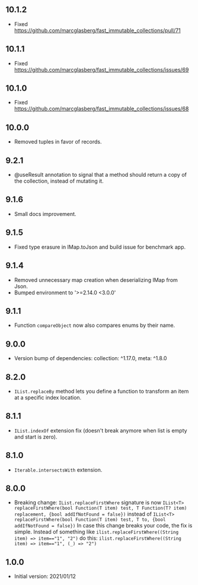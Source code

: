## 10.1.2

* Fixed https://github.com/marcglasberg/fast_immutable_collections/pull/71

## 10.1.1

* Fixed https://github.com/marcglasberg/fast_immutable_collections/issues/69

## 10.1.0

* Fixed https://github.com/marcglasberg/fast_immutable_collections/issues/68

## 10.0.0

* Removed tuples in favor of records.

## 9.2.1

* @useResult annotation to signal that a method should return a copy of the collection, instead of
  mutating it.

## 9.1.6

* Small docs improvement.

## 9.1.5

* Fixed type erasure in IMap.toJson and build issue for benchmark app.

## 9.1.4

* Removed unnecessary map creation when deserializing IMap from Json.
* Bumped environment to '>=2.14.0 <3.0.0'

## 9.1.1

* Function `compareObject` now also compares enums by their name.

## 9.0.0

* Version bump of dependencies: collection: ^1.17.0, meta: ^1.8.0

## 8.2.0

* `IList.replaceBy` method lets you define a function to transform an item at a specific index
  location.

## 8.1.1

* `IList.indexOf` extension fix (doesn't break anymore when list is empty and start is zero).

## 8.1.0

* `Iterable.intersectsWith` extension.

## 8.0.0

* Breaking change: `IList.replaceFirstWhere` signature is now
  `IList<T> replaceFirstWhere(bool Function(T item) test, T Function(T? item) replacement, {bool addIfNotFound = false})`
  instead of
  `IList<T> replaceFirstWhere(bool Function(T item) test, T to, {bool addIfNotFound = false})`
  In case this change breaks your code, the fix is simple. Instead of something like
  `ilist.replaceFirstWhere((String item) => item=="1", "2")`
  do this: `ilist.replaceFirstWhere((String item) => item=="1", (_) => "2")`

## 1.0.0

* Initial version: 2021/01/12




